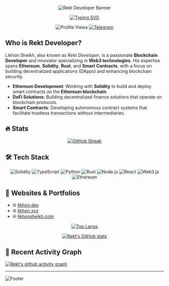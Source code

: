 <!-- Hidden SEO Content for Crawlers and Bots -->
<meta name="robots" content="noindex, nofollow">
<meta name="description" content="Rekt-Developer's GitHub profile showcases high-level projects in blockchain development, including Web3, Ethereum, Solidity, and DApp creation.">
<meta name="keywords" content="Rekt Developer, Web3, Blockchain Developer, Ethereum, Solidity, DApps, Decentralized Applications, Smart Contracts">
<meta name="author" content="Likhon Sheikh">
<meta property="og:type" content="profile">
<meta property="og:title" content="Rekt Developer - Blockchain Developer & Innovator">
<meta property="og:description" content="Likhon Sheikh is a passionate Blockchain Developer with expertise in Solidity, Rust, and Web3 technologies.">
<meta property="og:image" content="https://avatars.githubusercontent.com/u/69582352?v=4">
<meta property="og:url" content="https://github.com/Rekt-Developer">
<meta property="og:site_name" content="Rekt Developer - GitHub">
<meta property="og:locale" content="en_US">
<meta name="twitter:card" content="summary_large_image">
<meta name="twitter:title" content="Rekt Developer - Blockchain Developer & Innovator">
<meta name="twitter:description" content="Explore the blockchain projects of Likhon Sheikh, a Blockchain Developer specializing in Ethereum, Rust, and DApp development.">
<meta name="twitter:image" content="https://avatars.githubusercontent.com/u/69582352?v=4">
<meta name="twitter:site" content="@Rekt_Developer">
<meta name="twitter:creator" content="@Rekt_Developer">
<!-- End Hidden SEO Content -->

<div align="center">

![Rekt Developer Banner](https://capsule-render.vercel.app/api?type=waving&color=ff0000&height=200&section=header&text=REKT%20DEVELOPER&fontSize=50&animation=fadeIn&fontColor=ffffff)

[![Typing SVG](https://readme-typing-svg.herokuapp.com?font=IBM+Plex+Mono&weight=700&size=28&duration=2500&pause=1500&color=FF0000&center=true&vCenter=true&random=false&width=700&height=70&lines=Web3+%26+Blockchain+Developer;Smart+Contract+Security+Expert;DApps+%26+DeFi+Specialist)](https://git.io/typing-svg)

![Profile Views](https://komarev.com/ghpvc/?username=Rekt-Developer&style=flat-square&color=red)
[![Telegram](https://img.shields.io/badge/Join_Community-2CA5E0?style=for-the-badge&logo=telegram&logoColor=white)](https://t.me/RektDevelopers)

</div>

## Who is Rekt Developer?

Likhon Sheikh, also known as *Rekt Developer*, is a passionate **Blockchain Developer** and innovator specializing in **Web3 technologies**. His expertise spans **Ethereum**, **Solidity**, **Rust**, and **Smart Contracts**, with a focus on building decentralized applications (DApps) and enhancing blockchain security.

- **Ethereum Development**: Working with **Solidity** to build and deploy smart contracts on the **Ethereum blockchain**.
- **DeFi Solutions**: Building decentralized finance solutions that operate on blockchain protocols.
- **Smart Contracts**: Developing autonomous contract systems that facilitate trustless transactions without intermediaries.

## 🔥 Stats

<div align="center">

[![GitHub Streak](https://streak-stats.demolab.com?user=Rekt-Developer&theme=dark&date_format=M%20j%5B%2C%20Y%5D&card_width=800&background=000000&ring=FF0000&fire=FF0000&currStreakLabel=FF0000&currStreakNum=FFFFFF)](https://git.io/streak-stats)

</div>

## 🛠 Tech Stack

<div align="center">

![Solidity](https://img.shields.io/badge/Solidity-363636?style=flat&logo=solidity&logoColor=white)
![TypeScript](https://img.shields.io/badge/TypeScript-007ACC?style=flat&logo=typescript&logoColor=white)
![Python](https://img.shields.io/badge/Python-3776AB?style=flat&logo=python&logoColor=white)
![Rust](https://img.shields.io/badge/Rust-000000?style=flat&logo=rust&logoColor=white)
![Node.js](https://img.shields.io/badge/Node.js-339933?style=flat&logo=nodedotjs&logoColor=white)
![React](https://img.shields.io/badge/React-20232A?style=flat&logo=react&logoColor=61DAFB)
![Web3.js](https://img.shields.io/badge/Web3.js-F16822?style=flat&logo=web3dotjs&logoColor=white)
![Ethereum](https://img.shields.io/badge/Ethereum-3C3C3D?style=flat&logo=ethereum&logoColor=white)

</div>

## 🌟 Websites & Portfolios

- 🌐 [likhon.dev](https://likhon.dev)
- 🌐 [likhon.xyz](https://likhon.xyz)
- 🌐 [likhonsheikh.com](https://likhonsheikh.com)

<div align="center">

[![Top Langs](https://github-readme-stats.vercel.app/api/top-langs/?username=Rekt-Developer&layout=compact&theme=dark&hide_border=true&bg_color=000000&title_color=FF0000)](https://github.com/anuraghazra/github-readme-stats)

[![Rekt's GitHub stats](https://github-readme-stats.vercel.app/api?username=Rekt-Developer&show_icons=true&theme=dark&hide_border=true&bg_color=000000&ring_color=FF0000&icon_color=FF0000&title_color=FF0000)](https://github.com/anuraghazra/github-readme-stats)

</div>

## 🎯 Recent Activity Graph

[![Rekt's github activity graph](https://github-readme-activity-graph.vercel.app/graph?username=Rekt-Developer&theme=high-contrast&color=ff0000&line=ff0000&point=ffffff&area=true&hide_border=true)](https://github.com/ashutosh00710/github-readme-activity-graph)

---

![Footer](https://capsule-render.vercel.app/api?type=waving&color=ff0000&height=150&section=footer)

</div>
